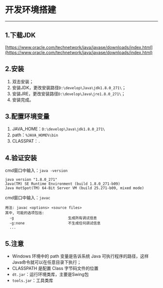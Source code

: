 # 开发环境搭建

---

## 1.下载JDK

[https://www.oracle.com/technetwork/java/javase/downloads/index.html](https://www.oracle.com/technetwork/java/javase/downloads/index.html)

## 2.安装

1. 双击安装；
1. 安装JDK，更改安装路径`D:\develop\Java\jdk1.8.0_271\`；
1. 安装JRE，更改安装路径`D:\develop\Java\jre1.8.0_271\`；
1. 安装完成。

## 3.配置环境变量

1. JAVA_HOME：`D:\develop\Java\jdk1.8.0_271\`
1. path：`%JAVA_HOME%\bin`
1. CLASSPAT：`.`

## 4.验证安装

cmd窗口中输入：`java -version`

```
java version "1.8.0_271"
Java(TM) SE Runtime Environment (build 1.8.0_271-b09)
Java HotSpot(TM) 64-Bit Server VM (build 25.271-b09, mixed mode)
```

cmd窗口中输入：`javac`

```
用法: javac <options> <source files>
其中, 可能的选项包括:
  -g                         生成所有调试信息
  -g:none                    不生成任何调试信息
  ...
```

## 5.注意

- Windows 环境中的 path 变量是告诉系统 Java 可执行程序的路径，这样 Java命令就可以在任意目录下执行；
- CLASSPATH 是配置 Class 字节码文件的位置
- `dt.jar`：运行环境类库，主要是Swing包
- `tools.jar`：工具类库
